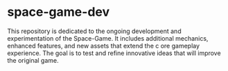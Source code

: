 # space-game-dev
 This repository is dedicated to the ongoing development and experimentation of the Space-Game. It includes additional mechanics, enhanced features, and new assets that extend the c ore gameplay experience. The goal is to test and refine innovative ideas that will improve the original game.
